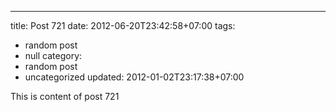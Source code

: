 ---
title: Post 721
date: 2012-06-20T23:42:58+07:00
tags:
  - random post
  - null
category:
  - random post
  - uncategorized
updated: 2012-01-02T23:17:38+07:00

This is content of post 721